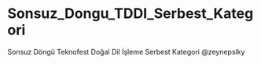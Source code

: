 # Sonsuz_Dongu_TDDI_Serbest_Kategori
Sonsuz Döngü Teknofest Doğal Dil İşleme Serbest Kategori
@zeynepslky
